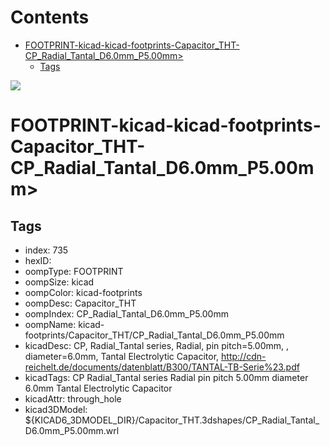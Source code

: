 



Contents
========

* [FOOTPRINT-kicad-kicad-footprints-Capacitor_THT-CP_Radial_Tantal_D6.0mm_P5.00mm>](#footprint-kicad-kicad-footprints-capacitor_tht-cp_radial_tantal_d60mm_p500mm)
	* [Tags](#tags)
  
![][im]
# FOOTPRINT-kicad-kicad-footprints-Capacitor_THT-CP_Radial_Tantal_D6.0mm_P5.00mm>

## Tags

- index: 735
- hexID: 
- oompType: FOOTPRINT
- oompSize: kicad
- oompColor: kicad-footprints
- oompDesc: Capacitor_THT
- oompIndex: CP_Radial_Tantal_D6.0mm_P5.00mm
- oompName: kicad-footprints/Capacitor_THT/CP_Radial_Tantal_D6.0mm_P5.00mm
- kicadDesc: CP, Radial_Tantal series, Radial, pin pitch=5.00mm, , diameter=6.0mm, Tantal Electrolytic Capacitor, http://cdn-reichelt.de/documents/datenblatt/B300/TANTAL-TB-Serie%23.pdf
- kicadTags: CP Radial_Tantal series Radial pin pitch 5.00mm  diameter 6.0mm Tantal Electrolytic Capacitor
- kicadAttr: through_hole
- kicad3DModel: ${KICAD6_3DMODEL_DIR}/Capacitor_THT.3dshapes/CP_Radial_Tantal_D6.0mm_P5.00mm.wrl



[im]: image.png
